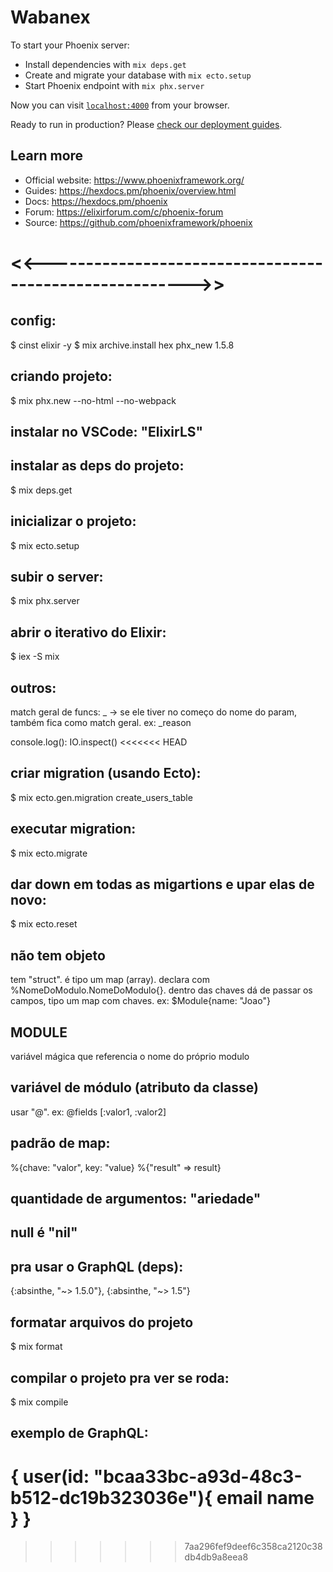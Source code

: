 # Wabanex

To start your Phoenix server:

  * Install dependencies with `mix deps.get`
  * Create and migrate your database with `mix ecto.setup`
  * Start Phoenix endpoint with `mix phx.server`

Now you can visit [`localhost:4000`](http://localhost:4000) from your browser.

Ready to run in production? Please [check our deployment guides](https://hexdocs.pm/phoenix/deployment.html).

## Learn more

  * Official website: https://www.phoenixframework.org/
  * Guides: https://hexdocs.pm/phoenix/overview.html
  * Docs: https://hexdocs.pm/phoenix
  * Forum: https://elixirforum.com/c/phoenix-forum
  * Source: https://github.com/phoenixframework/phoenix

# <<-------------------------------------------------------->>

## config:
$ cinst elixir -y
$ mix archive.install hex phx_new 1.5.8

## criando projeto:
$ mix phx.new <nome> --no-html --no-webpack

## instalar no VSCode: "ElixirLS"

## instalar as deps do projeto:
$ mix deps.get

## inicializar o projeto:
$ mix ecto.setup

## subir o server:
$ mix phx.server

## abrir o iterativo do Elixir:
$ iex -S mix

## outros:
match geral de funcs: _ -> se ele tiver no começo do nome do param, também fica como match geral. ex: _reason

console.log(): IO.inspect()
<<<<<<< HEAD

## criar migration (usando Ecto):
$ mix ecto.gen.migration create_users_table

## executar migration:
$ mix ecto.migrate

## dar down em todas as migartions e upar elas de novo:
$ mix ecto.reset

## não tem objeto
tem "struct". é tipo um map (array). declara com %NomeDoModulo.NomeDoModulo{}. dentro das chaves dá de passar os campos, tipo um map com chaves. ex: $Module{name: "Joao"}

## __MODULE__
variável mágica que referencia o nome do próprio modulo

## variável de módulo (atributo da classe)
usar "@". ex: @fields [:valor1, :valor2]

## padrão de map:
%{chave: "valor", key: "value}
%{"result" => result}

## quantidade de argumentos: "ariedade"

## null é "nil"

## pra usar o GraphQL (deps):
{:absinthe, "~> 1.5.0"},
{:absinthe, "~> 1.5"}

## formatar arquivos do projeto
$ mix format

## compilar o projeto pra ver se roda:
$ mix compile

## exemplo de GraphQL:
{
  user(id: "bcaa33bc-a93d-48c3-b512-dc19b323036e"){
    email
    name
  }
}
=======
>>>>>>> 7aa296fef9deef6c358ca2120c38db4db9a8eea8
